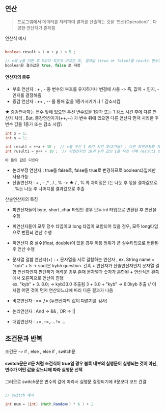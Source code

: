 ## 연산
> 프로그램에서 데이터를 처리하여 결과를 산출하는 것을 '연산(Operation)' , 다양한 연산자가 존재힘

연산식 예시
```java

boolean result = ( x + y ) < 5 ; 

// x와 y를 더한 후 5보다 작은지 비교한 후, 결과값 (true or false)를 result 변수에 저장!
boolean은 결과값은 true, false 로 저장
```

#### 연산자의 종류

- 부호 연산자 : + , - 등 변수의 부호를 유지하거나 변경에 사용 -> 즉, 값이 + 인지, - 인지를 결정해줌
- 증감 연산자 : ++ , -- 를 통해 값을 1증가시키거나 1 감소시킴

★ 증감연사자는 변수 앞에 있으면 우선 변수값을 1증가 또는 1 감소 시킨 후에 다른 연산자 처리 , 
But, 증감연산자가(++,--) 가 변수 뒤에 있으면 다른 연산자 먼저 처리한 후 변수 값을 1증가 또는 감소 시킴\

```java
int x = 1;
int y = 1; 

int result = ++x + 10 ;  // x를 우선 1 증가 시킨 후(2가됨) , 다른 피연산자와 계산함으로 result 값은 12 
int rusult1 = y++ + 10 ;  // 피연산자인 10과 y의 값인 1을 우선 더해 result1 변수에 넣어 값은 11이 된 후 y의 값을 증가시킨다 y -> 2 

이 둘의 값은 다르다 
```

- 논리부정 연산자 : true를 false로, false를 true로 변경하므로 boolean타입에만 사용가능 
- 산술연산자 : + , - ,* , / , %  -> ★ / , % 의 차이점은 /는 나눈 후 몫을 결과값으로 , %는 나눈 후 나머지를 결과값으로 추출  

산술연산자의 특징
- 피연산자들이 byte, short ,char 타입인 경우 모두 int 타입으로 변환된 후 연산을 수행 
- 피연산자들이 모두 정수 타입이고 long 타입이 포함되어 있을 경우, 모두 long타입으로 변환되 연산 수행 
- 피연산자 중 실수(float, double)이 있을 경우 허용 범위가 큰 실수타입으로 변환된 후 연산 수행 

- 문자열 결합 연산자(+) : + 문자열을 서로 결합하는 연산자 , ex. String name = "kyb" + 5   -> sout은 kyb5 
question. 간혹 + 연산자가 산술연산자인지 문자열 결합 연산자인지 판단하기 어려운 경우 존재 
문자열과 숫자가 혼합된 + 연산식은 왼쪽에서 오른쪽으로 연산이 진행  
ex. "kyb" + 3. 3.0; -> kyb33.0 추출됨
     3 + 3.0 + "kyb" -> 6.0kyb  추출      // 이처럼 어떤 것이 먼저 연산되느냐에 따라 다른 결과가 나옴 
     
- 비교연산자 : == ,!= (두연산자의 값이 다른지를 검사)
- 논리연산자 : And -> &&  , OR -> ||  
- 대입연산자 : +=, -=,.... != ...
    

## 조건문과 반복

조건문 -> if , else , else if , switch문

#### switch문은 if문 처럼 조건식이 true일 경우 블록 내부의 실행문이 실행되는 것이 아닌, 변수가 어떤 값을 갖느냐에 따라 실행문 선택 
그러므로 switch문은 변수의 값에 따라서 실행문 결정되기에 if문보다 코드 간결

```java

// switch 예시

int num = (int) (Math.Random() * 6 ) + 1 
```
